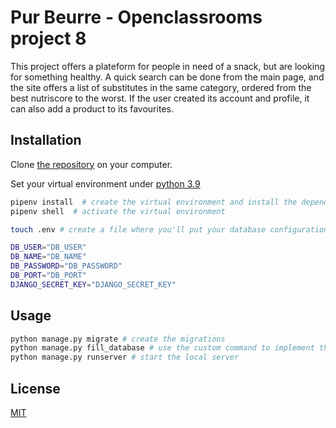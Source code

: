 # Pur Beurre - Openclassrooms project 8

This project offers a plateform for people in need of a snack, but are looking for something healthy.
A quick search can be done from the main page, and the site offers a list of substitutes in the same category, ordered from the best nutriscore to the worst.
If the user created its account and profile, it can also add a product to its favourites.

## Installation

Clone [the repository](https://github.com/Romderful/p8_purbeurre) on your computer.


Set your virtual environment under [python 3.9](https://www.python.org/downloads/release/python-396/)


```bash
pipenv install  # create the virtual environment and install the dependencies
pipenv shell  # activate the virtual environment

touch .env # create a file where you'll put your database configuration and the django secret key

DB_USER="DB_USER"
DB_NAME="DB_NAME"
DB_PASSWORD="DB_PASSWORD"
DB_PORT="DB_PORT"
DJANGO_SECRET_KEY="DJANGO_SECRET_KEY"
```

## Usage

```bash
python manage.py migrate # create the migrations
python manage.py fill_database # use the custom command to implement the dabatase
python manage.py runserver # start the local server
```

## License

[MIT](https://choosealicense.com/licenses/mit/)